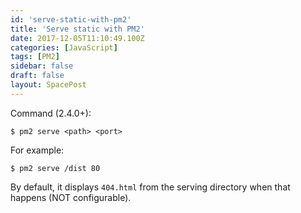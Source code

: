 ```yaml
---
id: 'serve-static-with-pm2'
title: 'Serve static with PM2'
date: 2017-12-05T11:10:49.100Z
categories: [JavaScript]
tags: [PM2]
sidebar: false
draft: false
layout: SpacePost
---
```





Command (2.4.0+):

```
$ pm2 serve <path> <port>
```

For example:

```
$ pm2 serve /dist 80
```


By default, it displays `404.html` from the serving directory when that happens (NOT configurable).
